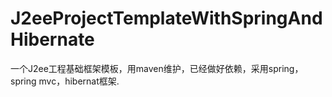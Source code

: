 J2eeProjectTemplateWithSpringAndHibernate
=========================================
一个J2ee工程基础框架模板，用maven维护，已经做好依赖，采用spring，spring mvc，hibernat框架.

